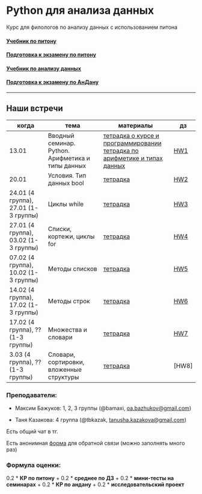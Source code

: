 # Python для анализа данных

Курс для филологов по анализу данных с использованием питона

#### [Учебник по питону](https://edu.hse.ru/course/view.php?id=133389)
#### [Подготовка к экзамену по питону](https://edu.hse.ru/course/view.php?id=134286)

#### [Учебник по анализу данных](https://edu.hse.ru/course/view.php?id=136231)
#### [Подготовка к экзамену по АнДану](https://edu.hse.ru/course/view.php?id=133864)
------------
## Наши встречи

|когда|тема|материалы|дз|
|---|---|---|---|
|13.01|Вводный семинар. Python. Арифметика и типы данных| [тетрадка о курсе и программировании](01-intro/230113_python_intro_about.ipynb) <br/> [тетрадка по арифметике и типах данных](01-intro/230113_python_intro_arithmetic.ipynb) |[HW1](https://github.com/tbkazakova/DataAnalysis_2023/blob/main/HW1.md)|
|20.01|Условия. Тип данных bool|[тетрадка](https://github.com/tbkazakova/DataAnalysis_2023/blob/main/230120_ifelsebool.ipynb)|[HW2](https://github.com/tbkazakova/DataAnalysis_2023/blob/main/HW2.md)|
|24.01 (4 группа), 27.01 (1-3 группы)|Циклы while|[тетрадка](https://github.com/tbkazakova/DataAnalysis_2023/blob/main/230124_while.ipynb)|[HW3](https://github.com/tbkazakova/DataAnalysis_2023/blob/main/HW3.md)|
|27.01 (4 группа), 03.02 (1-3 группы)|Списки, кортежи, циклы for|[тетрадка](https://github.com/tbkazakova/DataAnalysis_2023/blob/main/230127_listfor.ipynb)|[HW4](/HW4.md)|
|07.02 (4 группа), 10.02 (1-3 группы)|Методы списков|[тетрадка](https://github.com/tbkazakova/DataAnalysis_2023/blob/main/230207_methods.ipynb)| [HW5](/HW5.md) |
|14.02 (4 группа), 17.02 (1-3 группы)|Методы строк|[тетрадка](https://github.com/tbkazakova/DataAnalysis_2023/blob/main/230214_strmethods.ipynb)|[HW6](/HW6.ipynb)|
|17.02 (4 группа), ?? (1-3 группы)|Множества и словари|[тетрадка](https://github.com/tbkazakova/DataAnalysis_2023/blob/main/230217_setdict.ipynb)|[HW7](/HW7.md)|
|3.03 (4 группа), ?? (1-3 группы)|Словари, сортировки, вложенные структуры|[тетрадка](https://github.com/tbkazakova/DataAnalysis_2023/blob/main/230303_dict_sort_structures.ipynb)|[HW8]|

### Преподаватели:

- Максим Бажуков: 1, 2, 3 группы (@bamaxi, oa.bazhukov@gmail.com)

- Таня Казакова: 4 группа (@tbkazak, tanusha.kazakova@gmail.com)

Есть общий чат в тг.

Есть анонимная [форма](https://forms.gle/LiRDFuJ2k6pUAcAJA) для обратной связи (можно заполнять много раз)

### Формула оценки:
0.2 * **КР по питону** + 0.2 * **среднее по ДЗ** + 0.2 * **мини-тесты на семинарах** + 0.2 * **КР по андану** + 0.2 * **исследовательский проект**

